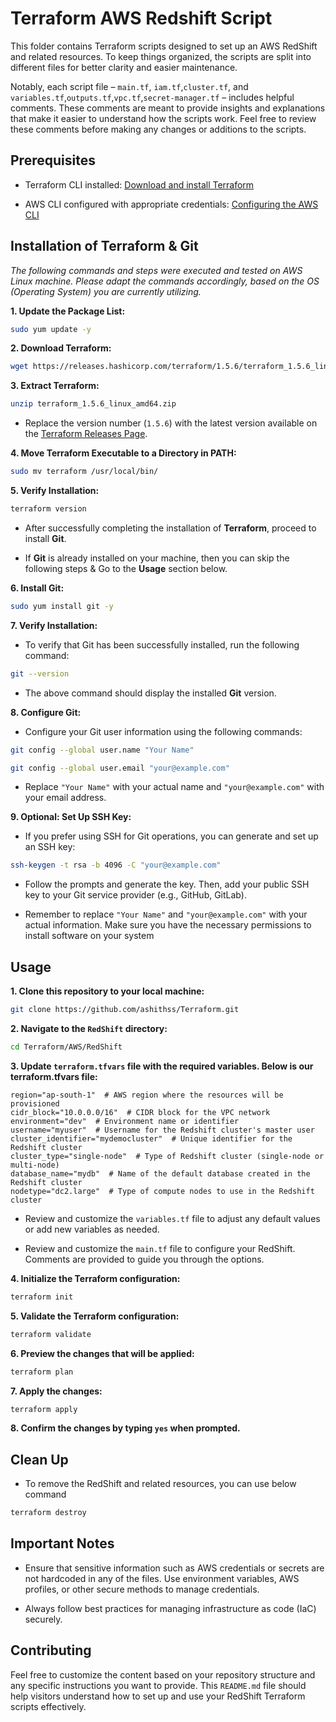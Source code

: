 # Terraform AWS Redshift Script

This folder contains Terraform scripts designed to set up an AWS RedShift and related resources. To keep things organized, the scripts are split into different files for better clarity and easier maintenance.

 

Notably, each script file – `main.tf`, `iam.tf`,`cluster.tf`, and `variables.tf`,`outputs.tf`,`vpc.tf`,`secret-manager.tf` – includes helpful comments. These comments are meant to provide insights and explanations that make it easier to understand how the scripts work. Feel free to review these comments before making any changes or additions to the scripts.

## Prerequisites

 

- Terraform CLI installed: [Download and install Terraform](https://www.terraform.io/downloads.html)

- AWS CLI configured with appropriate credentials: [Configuring the AWS CLI](https://docs.aws.amazon.com/cli/latest/userguide/cli-configure-quickstart.html)

 

## Installation of Terraform & Git

 

*The following commands and steps were executed and tested on AWS Linux machine. Please adapt the commands accordingly, based on the OS (Operating System) you are currently utilizing.*

 

**1. Update the Package List:**
```bash
sudo yum update -y

```

 

**2. Download Terraform:**
```bash
wget https://releases.hashicorp.com/terraform/1.5.6/terraform_1.5.6_linux_amd64.zip

```

**3. Extract Terraform:**
```bash
unzip terraform_1.5.6_linux_amd64.zip
```
* Replace the version number (`1.5.6`) with the latest version available on the [Terraform Releases Page](https://releases.hashicorp.com/terraform/).

 

**4. Move Terraform Executable to a Directory in PATH:**

 

```bash
sudo mv terraform /usr/local/bin/

```

 

**5. Verify Installation:**

 

```bash
terraform version

```

 * After successfully completing the installation of **Terraform**, proceed to install **Git**.

 

* If **Git** is already installed on your machine, then you can skip the following steps & Go to the **Usage** section below.

 

**6. Install Git:**

 

```bash
sudo yum install git -y

```

 

**7. Verify Installation:**

 

* To verify that Git has been successfully installed, run the following command:

 

```bash
git --version

```

* The above command should display the installed **Git** version.

 

**8. Configure Git:**

 

* Configure your Git user information using the following commands:

```bash
git config --global user.name "Your Name"

git config --global user.email "your@example.com"

```
* Replace `"Your Name"` with your actual name and `"your@example.com"` with your email address.

 

**9. Optional: Set Up SSH Key:** 

* If you prefer using SSH for Git operations, you can generate and set up an SSH key:
```bash
ssh-keygen -t rsa -b 4096 -C "your@example.com"
```

 

* Follow the prompts and generate the key. Then, add your public SSH key to your Git service provider (e.g., GitHub, GitLab).

 

* Remember to replace `"Your Name"` and `"your@example.com"` with your actual information. Make sure you have the necessary permissions to install software on your system

 

## Usage

 

**1. Clone this repository to your local machine:**
```bash
git clone https://github.com/ashithss/Terraform.git

```

 

**2. Navigate to the `RedShift` directory:**
```bash
cd Terraform/AWS/RedShift

```
**3. Update `terraform.tfvars` file with the required variables. Below is our terraform.tfvars file:**
```hcl
region="ap-south-1"  # AWS region where the resources will be provisioned
cidr_block="10.0.0.0/16"  # CIDR block for the VPC network
environment="dev"  # Environment name or identifier
username="myuser"  # Username for the Redshift cluster's master user
cluster_identifier="mydemocluster"  # Unique identifier for the Redshift cluster
cluster_type="single-node"  # Type of Redshift cluster (single-node or multi-node)
database_name="mydb"  # Name of the default database created in the Redshift cluster
nodetype="dc2.large"  # Type of compute nodes to use in the Redshift cluster
```
* Review and customize the `variables.tf` file to adjust any default values or add new variables as needed.

* Review and customize the `main.tf` file to configure your RedShift. Comments are provided to guide you through the options.


**4. Initialize the Terraform configuration:**
```bash
terraform init

``` 
**5. Validate the Terraform configuration:**
```bash
terraform validate

``` 
**6. Preview the changes that will be applied:**
```bash
terraform plan

```
**7. Apply the changes:**
```bash
terraform apply

```
**8. Confirm the changes by typing `yes` when prompted.**
 

## Clean Up

 

* To remove the RedShift and related resources, you can use below command

```bash
terraform destroy

```


## Important Notes

 

- Ensure that sensitive information such as AWS credentials or secrets are not hardcoded in any of the files. Use environment variables, AWS profiles, or other secure methods to manage credentials.

- Always follow best practices for managing infrastructure as code (IaC) securely.

 

## Contributing

 

Feel free to customize the content based on your repository structure and any specific instructions you want to provide. This `README.md` file should help visitors understand how to set up and use your RedShift Terraform scripts effectively.

 
